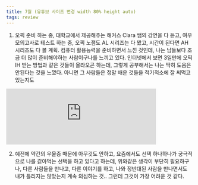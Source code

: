 ```yaml
---
title: 7월 (유튜브 사이즈 변경 width 80% height auto)
tags: review
---
```

1. 오픽 준비 하는 중, 대학교에서 제공해주는 해커스 Clara 쌤의 강연을 다 듣고, 여우 모의고사로 테스트 하는 중, 오픽 노잼도 AL 시리즈는 다 봤고, 시간이 된다면 AH 시리즈도 다 볼 계획. 컴퓨터 활용능력을 준비하면서 느낀 것인데, 나는 남들보다 조금 더 많이 준비해야하는 사람이구나를 느끼고 있다. 인터넷에서 보면 3일만에 오픽 IH 받는 방법과 같은 것들이 올라오곤 하는데, 그렇게 공부해서는 나는 딱히 도움은 안된다는 것을 느꼈다. <bold>아니면 그 사람들은 정말 배운 것들을 적기적소에 잘 써먹고 있는지도 </bold>

<iframe width="80%" height="auto" src="https://www.youtube.com/embed/2Xa2fPTQaoA" title="YouTube video player" frameborder="0" allow="accelerometer; autoplay; clipboard-write; encrypted-media; gyroscope; picture-in-picture" allowfullscreen></iframe>

2. 예전에 약간의 우울증 때문에 아무것도 안하고, 요즘에서도 선택 하나하나가 궁극적으로 나를 갉아먹는 선택을 하고 있다고 하는데, 위와같은 생각이 부단히 필요하구나, 다른 사람들을 만나고, 다른 이야기를 하고, 나와 정반대된 사람을 만나면서도 내가 틀리지는 않았는지 계속 의심하는 것.. 그런데 그것이 가장 어려운 것 같다.